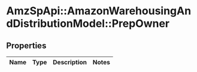 # AmzSpApi::AmazonWarehousingAndDistributionModel::PrepOwner

## Properties
Name | Type | Description | Notes
------------ | ------------- | ------------- | -------------

